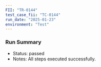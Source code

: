 ```yaml
---
FII: "TR-0144"
test_case_fii: "TC-0144"
run_date: "2025-01-23"
environment: "Test"
---
```


### Run Summary
- Status: passed
- Notes: All steps executed successfully.